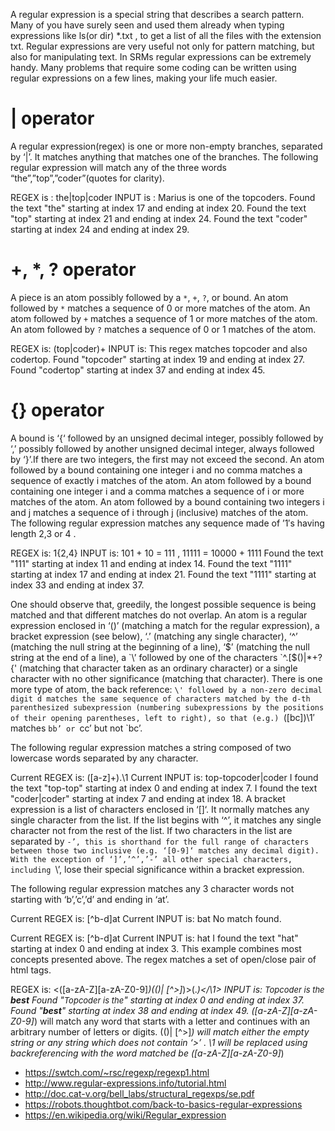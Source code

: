 A regular expression is a special string that describes a search pattern. Many of you have surely seen and used them already when typing expressions like ls(or dir) *.txt , to get a list of all the files with the extension txt. Regular expressions are very useful not only for pattern matching, but also for manipulating text. In SRMs regular expressions can be extremely handy. Many problems that require some coding can be written using regular expressions on a few lines, making your life much easier.

# | operator
A regular expression(regex) is one or more non-empty branches, separated by ‘|’. It matches anything that matches one of the branches. The following regular expression will match any of the three words “the”,”top”,”coder”(quotes for clarity).

REGEX is : the|top|coder
INPUT is : Marius is one of the topcoders.
Found the text "the" starting at index 17 and ending at index 20.
Found the text "top" starting at index 21 and ending at index 24.
Found the text "coder" starting at index 24 and ending at index 29.

# +, *, ? operator
A piece is an atom possibly followed by a `*`, `+`, `?`, or bound. An atom followed by `*` matches a sequence of 0 or more matches of the atom. An atom followed by `+` matches a sequence of 1 or more matches of the atom. An atom followed by `?` matches a sequence of 0 or 1 matches of the atom.

REGEX is: (top|coder)+
INPUT is: This regex matches topcoder and also codertop.
Found "topcoder" starting at index 19 and ending at index 27.
Found "codertop" starting at index 37 and ending at index 45.

# {} operator
A bound is ‘{‘ followed by an unsigned decimal integer, possibly followed by ‘,’ possibly followed by another unsigned decimal integer, always followed by ‘}’.If there are two integers, the first may not exceed the second. An atom followed by a bound containing one integer i and no comma matches a sequence of exactly i matches of the atom. An atom followed by a bound containing one integer i and a comma matches a sequence of i or more matches of the atom. An atom followed by a bound containing two integers i and j matches a sequence of i through j (inclusive) matches of the atom.
The following regular expression matches any sequence made of ’1′s having length 2,3 or 4 .

REGEX is: 1{2,4}
INPUT is: 101 + 10 = 111 , 11111 = 10000 + 1111
Found the text "111" starting at index 11 and ending at index 14.
Found the text "1111" starting at index 17 and ending at index 21.
Found the text "1111" starting at index 33 and ending at index 37.

One should observe that, greedily, the longest possible sequence is being matched and that different matches do not overlap. An atom is a regular expression enclosed in ‘()’ (matching a match for the regular expression), a bracket expression (see below), ‘.’ (matching any single character), ‘^’ (matching the null string at the beginning of a line), ‘$’ (matching the null string at the end of a line), a `\’ followed by one of the characters `^.[$()|*+?{\' (matching that character taken as an ordinary character) or a single character with no other significance (matching that character). There is one more type of atom, the back reference: `\' followed by a non-zero decimal digit d matches the same sequence of characters matched by the d-th parenthesized subexpression (numbering subexpressions by the positions of their opening parentheses, left to right), so that (e.g.) `([bc])\1′ matches `bb’ or `cc’ but not `bc’.

The following regular expression matches a string composed of two lowercase words separated by any character.

Current REGEX is: ([a-z]+).\1
Current INPUT is: top-topcoder|coder
I found the text "top-top" starting at index 0 and ending at index 7.
I found the text "coder|coder" starting at index 7 and ending at index 18.
A bracket expression is a list of characters enclosed in ‘[]‘. It normally matches any single character from the list. If the list begins with ‘^’, it matches any single character not from the rest of the list. If two characters in the list are separated by `-’, this is shorthand for the full range of characters between those two inclusive (e.g. ‘[0-9]‘ matches any decimal digit). With the exception of ‘]’,’^’,’-’ all other special characters, including `\’, lose their special significance within a bracket expression.

The following regular expression matches any 3 character words not starting with ‘b’,’c’,’d’ and ending in ‘at’.

Current REGEX is: [^b-d]at
Current INPUT is: bat
No match found.

Current REGEX is: [^b-d]at
Current INPUT is: hat
I found the text "hat" starting at index 0 and ending at index 3.
This example combines most concepts presented above. The regex matches a set of open/close pair of html tags.

REGEX is: <([a-zA-Z][a-zA-Z0-9]*)(()| [^>]*)>(.*)</\1>
INPUT is: <font size="2">Topcoder is the</font> <b>best</b>
Found "<font size="2">Topcoder is the</font>" starting at index 0 and ending at index 37.
Found "<b>best</b>" starting at index 38 and ending at index 49.
([a-zA-Z][a-zA-Z0-9]*) will match any word that starts with a letter and continues with an arbitrary number of letters or digits. 
(()| [^>]*) will match either the empty string or any string which does not contain ‘>’ . 
\1 will be replaced using backreferencing with the word matched be ([a-zA-Z][a-zA-Z0-9]*)

- https://swtch.com/~rsc/regexp/regexp1.html
- http://www.regular-expressions.info/tutorial.html
- http://doc.cat-v.org/bell_labs/structural_regexps/se.pdf
- https://robots.thoughtbot.com/back-to-basics-regular-expressions
- https://en.wikipedia.org/wiki/Regular_expression
